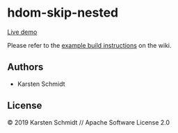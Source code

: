 # hdom-skip-nested

[Live demo](http://demo.thi.ng/umbrella/hdom-skip-nested/)

Please refer to the [example build instructions](https://github.com/thi-ng/umbrella/wiki/Example-build-instructions) on the wiki.

## Authors

- Karsten Schmidt

## License

&copy; 2019 Karsten Schmidt // Apache Software License 2.0
